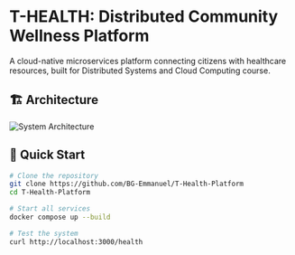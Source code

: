 # T-HEALTH: Distributed Community Wellness Platform

A cloud-native microservices platform connecting citizens with healthcare resources, built for Distributed Systems and Cloud Computing course.

## 🏗️ Architecture

![System Architecture](<img width="2795" height="2027" alt="architecture design" src="https://github.com/user-attachments/assets/376c6d55-7e53-40f1-ad9d-a7e0c29914bc" />
)

## 🚀 Quick Start

```bash
# Clone the repository
git clone https://github.com/BG-Emmanuel/T-Health-Platform
cd T-Health-Platform

# Start all services
docker compose up --build

# Test the system
curl http://localhost:3000/health
